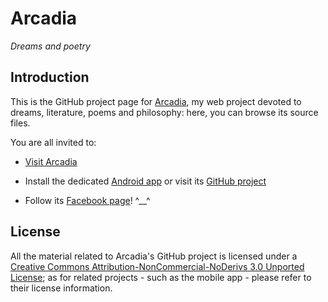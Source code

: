 # Arcadia

*Dreams and poetry*


## Introduction

This is the GitHub project page for [Arcadia](http://gianlucacosta.info/Arcadia), my web project devoted to dreams, literature, poems and philosophy: here, you can browse its source files.


You are all invited to:

* [Visit Arcadia](http://gianlucacosta.info/Arcadia)

* Install the dedicated [Android app](https://play.google.com/store/apps/details?id=info.gianlucacosta.arcadia) or visit its [GitHub project](https://github.com/giancosta86/Arcadia-mobile)

* Follow its [Facebook page](https://www.facebook.com/arcadiapoetry/)! ^\_\_^



## License

All the material related to Arcadia's GitHub project is licensed under a [Creative Commons Attribution-NonCommercial-NoDerivs 3.0 Unported License](https://creativecommons.org/licenses/by-nc-nd/3.0/); as for related projects - such as the mobile app - please refer to their license information.